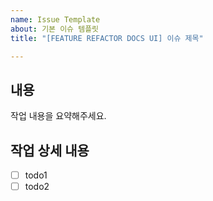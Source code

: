 ```yaml
---
name: Issue Template
about: 기본 이슈 템플릿
title: "[FEATURE REFACTOR DOCS UI] 이슈 제목"

---
```


## 내용
작업 내용을 요약해주세요.

## 작업 상세 내용
- [ ] todo1
- [ ] todo2
